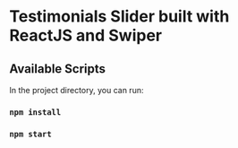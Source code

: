 # Testimonials Slider built with ReactJS and Swiper

## Available Scripts

In the project directory, you can run:

### `npm install`

### `npm start`
